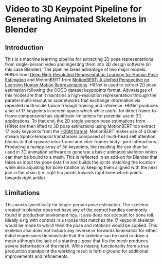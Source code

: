 # Video to 3D Keypoint Pipeline for Generating Animated Skeletons in Blender

## Introduction
This is a machine learning pipeline for extracting 3D pose representations from single-person video and ingesting them into 3D design software (in this case Blender). The pipeline takes advantage of two major models: HRNet from [Deep High-Resolution Representation Learning for Human Pose Estimation](https://arxiv.org/pdf/1902.09212.pdf) and MotionBERT from [MotionBERT: A Unified Perspective on Learning Human Motion Representations](https://arxiv.org/pdf/2210.06551.pdf). HRNet is used to extract 2D pose estimation following the COCO dataset keypopints format. Advnatages of this model are that it maintains a high-resolution representation through the parallel multi-resolution subnetworks that exchange information via repeated multi-scale fusion trhough training and inference. HRNet produces a set of 17 keypoints in screen space which while useful for direct frame-to-frame comparisons has significatn limitations for potential use in 3D applications. To that end, the 2D single-person pose estimations from HRNet are then lifted to 3D pose estimations using MotionBERT too extract 17 body keypoints from the [H36M format](https://github.com/JimmySuen/integral-human-pose/blob/master/pytorch_projects/common_pytorch/dataset/hm36.py#L32). MotionBERT makes use of a Dual-stream Spatio-temporal transformer composed of multi-head self attention blocks to that cpasure intra-frame and inter-frames body- joint interactions. Producing a numpy array of 3d keypoints, the resulting file can than be used in 3D animation software to generate a basic animated skeleton which can then be bound to a mesh. This is reflected in an add-on for Blender that takes as input the pose data file and builds the joints matching the location while also adjusting for bone rotation by keeping them aligned with the next join in the chain (i.e. right hip points towards right knee which points towards right ankle)

## Limitations
This works specifically for single-person pose estimation.
The skeleton created in blender does not have any of the control handles commonly found in production enviroment rigs. It also does not account for bone roll. Ideally a rig with controls in a t-pose that matches the 17 keypoint skeleton would be made to which then the pose and rotations would be applied. This skeleton also does not include any inverse or forwards kinematics for either. Initial impressions demonstrate that the skeleton can be used to drive a mesh although the lack of a starting t-pose that fits the mesh produces severe deformation of the mesh. While missing functionality from a true production standpoint the workling result is fertile ground for additional improvements and refinements.
